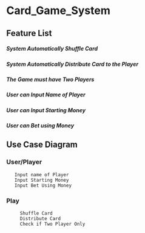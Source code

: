 # Card_Game_System

## Feature List
   ##### System Automatically Shuffle Card
   ##### System Automatically Distribute Card to the Player
   ##### The Game must have Two Players
   ##### User can Input Name of Player
   ##### User can Input Starting Money
   ##### User can Bet using Money
   
   
## Use Case Diagram
   ### User/Player
       Input name of Player
       Input Starting Money
       Input Bet Using Money
   ### Play
		 Shuffle Card
		 Distribute Card
		 Check if Two Player Only
